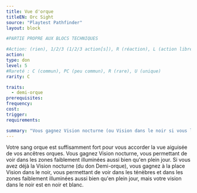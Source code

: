 ```yaml
---
title: Vue d'orque
titleEN: Orc Sight
source: "Playtest Pathfinder"
layout: block

#PARTIE PROPRE AUX BLOCS TECHNIQUES

#Action: (rien), 1/2/3 (1/2/3 action[s]), R (réaction), L (action libre)
action: 
type: don
level: 5
#Rareté : C (commun), PC (peu commun), R (rare), U (unique)
rarity: C

traits:
  - demi-orque
prerequisites: 
frequency: 
cost:
trigger: 
requirements:

summary: "Vous gagnez Vision nocturne (ou Vision dans le noir si vous l'avez déjà)."
---
```


Votre sang orque est suffisamment fort pour vous accorder la vue aiguisée de vos ancêtres orques. Vous gagnez Vision nocturne, vous permettant de voir dans les zones faiblement illuminées aussi bien qu'en plein jour. Si vous avez déjà la Vision nocturne (du don Demi-orque), vous gagnez à la place Vision dans le noir, vous permettant de voir dans les ténèbres et dans les zones faiblement illuminées aussi bien qu'en plein jour, mais votre vision dans le noir est en noir et blanc.